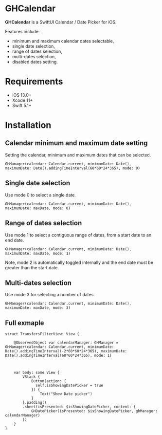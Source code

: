 # GHCalendar
**GHCalendar** is a SwiftUI Calendar / Date Picker for iOS.

Features include:

- minimum and maximum calendar dates selectable,
- single date selection, 
- range of dates selection, 
- multi-dates selection, 
- disabled dates setting.

# Requirements
- iOS 13.0+
- Xcode 11+
- Swift 5.1+

# Installation

## Calendar minimum and maximum date setting

Setting the calendar, minimum and maximum dates that can be selected.

    GHManager(calendar: Calendar.current, minimumDate: Date(), maximumDate: Date().addingTimeInterval(60*60*24*365), mode: 0)

## Single date selection

Use mode 0 to select a single date.

    GHManager(calendar: Calendar.current, minimumDate: Date(), maximumDate: maxDate, mode: 0)

## Range of dates selection

Use mode 1 to select a contiguous range of dates, from a start date to an end date.

    GHManager(calendar: Calendar.current, minimumDate: Date(), maximumDate: maxDate, mode: 1)

Note, mode 2 is automatically toggled internally and the end date must be greater than the start date.

## Multi-dates selection

Use mode 3 for selecting a number of dates.

    GHManager(calendar: Calendar.current, minimumDate: Date(), maximumDate: maxDate, mode: 3)
    
## Full exmaple 
    struct TransfersFilterView: View {
    
        @ObservedObject var calendarManager: GHManager = GHManager(calendar: Calendar.current, minimumDate: Date().addingTimeInterval(-2*60*60*24*365), maximumDate: Date().addingTimeInterval(60*60*24*365), mode: 1)



        var body: some View {
            VStack {
                Button(action: {
                  self.isShowingDatePicker = true
                }) {
                    Text("Show Date picker")
                }
            }.padding()
            .sheet(isPresented: $isShowingDatePicker, content: {
                GHDatePicker(isPresented: $isShowingDatePicker, ghManager: calendarManager)
            })
        }
    }
